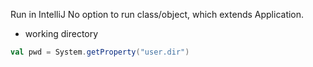 
Run in IntelliJ 
No option to run class/object, which extends Application.

* working directory
```scala
val pwd = System.getProperty("user.dir")
```




<!--stackedit_data:
eyJoaXN0b3J5IjpbLTE4MzA0NTY2MV19
-->